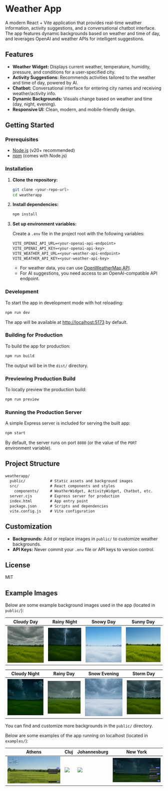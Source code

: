 # Weather App

A modern React + Vite application that provides real-time weather information, activity suggestions, and a conversational chatbot interface. The app features dynamic backgrounds based on weather and time of day, and leverages OpenAI and weather APIs for intelligent suggestions.

## Features

- **Weather Widget:** Displays current weather, temperature, humidity, pressure, and conditions for a user-specified city.
- **Activity Suggestions:** Recommends activities tailored to the weather and time of day, powered by AI.
- **Chatbot:** Conversational interface for entering city names and receiving weather/activity info.
- **Dynamic Backgrounds:** Visuals change based on weather and time (day, night, evening).
- **Responsive UI:** Clean, modern, and mobile-friendly design.

## Getting Started

### Prerequisites

- [Node.js](https://nodejs.org/) (v20+ recommended)
- [npm](https://www.npmjs.com/) (comes with Node.js)

### Installation

1. **Clone the repository:**
   ```sh
   git clone <your-repo-url>
   cd weatherapp
   ```

2. **Install dependencies:**
   ```sh
   npm install
   ```

3. **Set up environment variables:**

   Create a `.env` file in the project root with the following variables:

   ```
   VITE_OPENAI_API_URL=<your-openai-api-endpoint>
   VITE_OPENAI_API_KEY=<your-openai-api-key>
   VITE_WEATHER_API_URL=<your-weather-api-endpoint>
   VITE_WEATHER_API_KEY=<your-weather-api-key>
   ```

   - For weather data, you can use [OpenWeatherMap API](https://openweathermap.org/api).
   - For AI suggestions, you need access to an OpenAI-compatible API endpoint.

### Development

To start the app in development mode with hot reloading:

```sh
npm run dev
```

The app will be available at [http://localhost:5173](http://localhost:5173) by default.

### Building for Production

To build the app for production:

```sh
npm run build
```

The output will be in the `dist/` directory.

### Previewing Production Build

To locally preview the production build:

```sh
npm run preview
```

### Running the Production Server

A simple Express server is included for serving the built app:

```sh
npm start
```

By default, the server runs on port `8080` (or the value of the `PORT` environment variable).

## Project Structure

```
weatherapp/
  public/           # Static assets and background images
  src/              # React components and styles
    components/     # WeatherWidget, ActivityWidget, Chatbot, etc.
  server.cjs        # Express server for production
  index.html        # App entry point
  package.json      # Scripts and dependencies
  vite.config.js    # Vite configuration
```

## Customization

- **Backgrounds:** Add or replace images in `public/` to customize weather backgrounds.
- **API Keys:** Never commit your `.env` file or API keys to version control.

## License

MIT

## Example Images

Below are some example background images used in the app (located in `public/`):

| Cloudy Day                | Rainy Night                | Snowy Day                 | Sunny Day                 |
|---------------------------|----------------------------|---------------------------|---------------------------|
| ![](public/ai-bg-cloudy-day.png) | ![](public/ai-bg-rain-night.png) | ![](public/ai-bg-snow-day.png) | ![](public/ai-bg-sunny-day.png) |

| Cloudy Night              | Rainy Day                  | Snow Evening              | Storm Day                 |
|---------------------------|----------------------------|---------------------------|---------------------------|
| ![](public/ai-bg-cloudy-night.png) | ![](public/ai-bg-rain-day.png) | ![](public/ai-bg-snow-evening.png) | ![](public/ai-bg-storm-day.png) |

You can find and customize more backgrounds in the `public/` directory.



Below are some examples of the app running on localhost (located in `examples/`):


| Athens                | Cluj                  | Johannesburg              | New York                 |
|---------------------------|----------------------------|---------------------------|---------------------------|
| ![](examples/athens.png) | ![](examples/cluj.png) | ![](examples/johannesburg.png) | ![](examples/newyork.png) |

